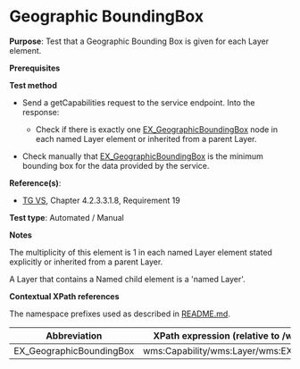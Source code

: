 # Geographic BoundingBox

**Purpose**: Test that a Geographic Bounding Box is given for each Layer element.

**Prerequisites**

**Test method**

* Send a getCapabilities request to the service endpoint. Into the response:

  * Check if there is exactly one [EX_GeographicBoundingBox](#EX_GeographicBoundingBox) node in each named Layer element or inherited from a parent Layer.

* Check manually that [EX_GeographicBoundingBox](#EX_GeographicBoundingBox) is the minimum bounding box for the data provided by the service.

**Reference(s)**:
* [TG VS](./README.md#ref_TG_VS), Chapter 4.2.3.3.1.8, Requirement 19

**Test type**: Automated / Manual

**Notes**

The multiplicity of this element is 1 in each named Layer element stated explicitly or inherited from a parent Layer.

A Layer that contains a Named child element is a 'named Layer'.

**Contextual XPath references**

The namespace prefixes used as described in [README.md](./README.md#namespaces).

Abbreviation                                               |  XPath expression (relative to /wms:WMS_Capabilities)
---------------------------------------------------------- | -------------------------------------------------------------------------
EX_GeographicBoundingBox <a name="EX_GeographicBoundingBox"></a> | wms:Capability/wms:Layer/wms:EX_GeographicBoundingBox